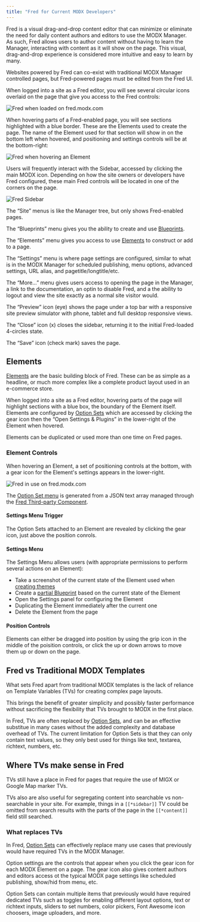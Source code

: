 ```yaml
---
title: "Fred for Current MODX Developers"
---
```


Fred is a visual drag-and-drop content editor that can minimize or eliminate the need for daily content authors and editors to use the MODX Manager. As such, Fred allows users to author content without having to learn the Manager, interacting with content as it will show on the page. This visual, drag-and-drop experience is considered more intuitive and easy to learn by many.

Websites powered by Fred can co-exist with traditional MODX Manager controlled pages, but Fred-powered pages must be edited from the Fred UI.

When logged into a site as a Fred editor, you will see several circular icons overlaid on the page that give you access to the Fred controls:

![Fred when loaded on fred.modx.com](media/fred-loaded.png)

When hovering parts of a Fred-enabled page, you will see sections highlighted with a blue border. These are the Elements used to create the page. The name of the Element used for that section will show in on the bottom left when hovered, and positioning and settings controls will be at the bottom-right:

![Fred when hovering an Element](media/fred-in-use.png)

Users will frequently interact with the Sidebar, accessed by clicking the main MODX icon. Depending on how the site owners or developers have Fred configured, these main Fred controls will be located in one of the corners on the page.

![Fred Sidebar](media/fred-sidebar.png)

The “Site” menus is like the Manager tree, but only shows Fred-enabled pages.

The “Blueprints” menu gives you the ability to create and use [Blueprints](extras/fred/blueprints).

The “Elements” menu gives you access to use [Elements](extras/fred/elements) to construct or add to a page.

The “Settings” menu is where page settings are configured, similar to what is in the MODX Manager for scheduled publishing, menu options, advanced settings, URL alias, and pagetitle/longtitle/etc.

The “More…” menu gives users access to opening the page in the Manager, a link to the documentation, an optin to disable Fred, and a the ability to logout and view the site exactly as a normal site visitor would.

The “Preview” icon (eye) shows the page under a top bar with a responsive site preview simulator with phone, tablet and full desktop responsive views.

The “Close” icon (x) closes the sidebar, returning it to the initial Fred-loaded 4-circles state.

The “Save” icon (check mark) saves the page.

## Elements

[Elements](extras/fred/themer/elements) are the basic building block of Fred. These can be as simple as a headline, or much more complex like a complete product layout used in an e-commerce store.

When logged into a site as a Fred editor, hovering parts of the page will highlight sections with a blue box, the boundary of the Element itself. Elements are configured by [Option Sets](extras/fred/themer/options) which are accessed by clicking the gear icon then the “Open Settings & Plugins” in the lower-right of the Element when hovered.

Elements can be duplicated or used more than one time on Fred pages.

### Element Controls

When hovering an Element, a set of positioning controls at the bottom, with a gear icon for the Element's settings appears in the lower-right.

![Fred in use on fred.modx.com](media/fred-overview.png)

The [Option Set menu](extras/fred/themer/options) is generated from a JSON text array managed through the [Fred Third-party Component](extras/fred/themer/cmp/elements).

#### Settings Menu Trigger

The Option Sets attached to an Element are revealed by clicking the gear icon, just above the position conrols.

#### Settings Menu

The Settings Menu allows users (with appropriate permissions to perform several actions on an Element):

-   Take a screenshot of the current state of the Element used when [creating themes](extras/fred/themer)
-   Create a [partial Blueprint](extras/fred/blueprints) based on the current state of the Element
-   Open the Settings panel for configuring the Element
-   Duplicating the Element immediately after the current one
-   Delete the Element from the page

#### Position Controls

Elements can either be dragged into position by using the grip icon in the middle of the poisition controls, or click the up or down arrows to move them up or down on the page.

## Fred vs Traditional MODX Templates

What sets Fred apart from traditional MODX templates is the lack of reliance on Template Variables (TVs) for creating complex page layouts.

This brings the benefit of greater simplicity and possibly faster performance without sacrificing the flexibility that TVs brought to MODX in the first place.

In Fred, TVs are often replaced by [Option Sets](extras/fred/themer/options), and can be an effective substitue in many cases without the added complexity and database overhead of TVs. The current limitation for Option Sets is that they can only contain text values, so they only best used for things like text, textarea, richtext, numbers, etc.

## Where TVs make sense in Fred

TVs still have a place in Fred for pages that require the use of MIGX or Google Map marker TVs.

TVs also are also useful for segregating content into searchable vs non-searchable in your site. For example, things in a `[[*sidebar]]` TV could be omitted from search results with the parts of the page in the `[[*content]]` field still searched.

### What replaces TVs

In Fred, [Option Sets](extras/fred/themer/options) can effectively replace many use cases that previously would have required TVs in the MODX Manager.

Option settings are the controls that appear when you click the gear icon for each MODX Element on a page. The gear icon also gives content authors and editors access ot the typical MODX page settings like scheduled publishing, show/hid from menu, etc.

Option Sets can contain multiple items that previously would have required dedicated TVs such as toggles for enabling different layout options, text or richtext inputs, sliders to set numbers, color pickers, Font Awesome icon choosers, image uploaders, and more.
